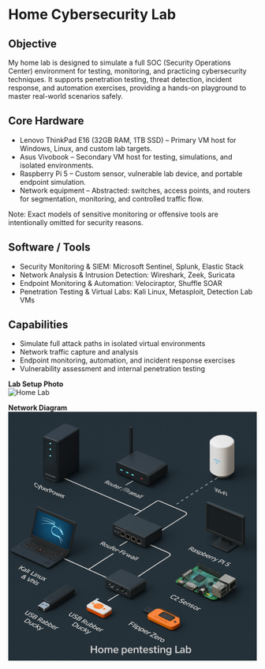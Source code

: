 # Home Cybersecurity Lab

## Objective
My home lab is designed to simulate a full SOC (Security Operations Center) environment for testing, monitoring, and practicing cybersecurity techniques.
It supports penetration testing, threat detection, incident response, and automation exercises, providing a hands-on playground to master real-world scenarios safely.

## Core Hardware
- Lenovo ThinkPad E16 (32GB RAM, 1TB SSD) – Primary VM host for Windows, Linux, and custom lab targets.
- Asus Vivobook – Secondary VM host for testing, simulations, and isolated environments.
- Raspberry Pi 5 – Custom sensor, vulnerable lab device, and portable endpoint simulation.
- Network equipment – Abstracted: switches, access points, and routers for segmentation, monitoring, and controlled traffic flow.

Note: Exact models of sensitive monitoring or offensive tools are intentionally omitted for security reasons.

## Software / Tools
- Security Monitoring & SIEM: Microsoft Sentinel, Splunk, Elastic Stack
- Network Analysis & Intrusion Detection: Wireshark, Zeek, Suricata
- Endpoint Monitoring & Automation: Velociraptor, Shuffle SOAR
- Penetration Testing & Virtual Labs: Kali Linux, Metasploit, Detection Lab VMs

## Capabilities
- Simulate full attack paths in isolated virtual environments
- Network traffic capture and analysis
- Endpoint monitoring, automation, and incident response exercises
- Vulnerability assessment and internal penetration testing
  
**Lab Setup Photo**  
![Home Lab](https://github.com/antwoinecollins/Home-Cybersecurity-Lab/blob/main/HOME%20LAB3.1jpg?raw=true)

**Network Diagram**  
![Network Diagram](https://github.com/antwoinecollins/Home-Cybersecurity-Lab/blob/main/HOME%20LAB%20DIAGRAM.png?raw=true)


